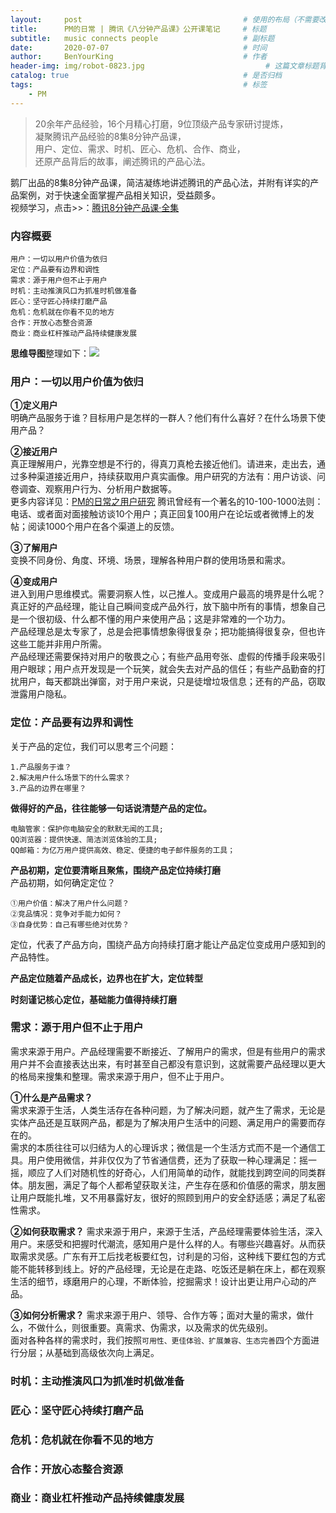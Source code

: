 ```yaml
---
layout:     post                                    # 使用的布局（不需要改）
title:      PM的日常 | 腾讯《八分钟产品课》公开课笔记     # 标题 
subtitle:   music connects people                   # 副标题
date:       2020-07-07                              # 时间
author:     BenYourKing                             # 作者
header-img: img/robot-0823.jpg                           # 这篇文章标题背景图片
catalog: true                                       # 是否归档
tags:                                               # 标签
    - PM
---
```

            
           
>20余年产品经验，16个月精心打磨，9位顶级产品专家研讨提炼，    
>凝聚腾讯产品经验的8集8分钟产品课，     
>用户、定位、需求、时机、匠心、危机、合作、商业，    
>还原产品背后的故事，阐述腾讯的产品心法。     


鹅厂出品的8集8分钟产品课，简洁凝练地讲述腾讯的产品心法，并附有详实的产品案例，对于快速全面掌握产品相关知识，受益颇多。      
视频学习，点击>>：[腾讯8分钟产品课·全集](https://daxue.qq.com/content/special/id/97)                 
        
        
### 内容概要
              
```
用户：一切以用户价值为依归     
定位：产品要有边界和调性      
需求：源于用户但不止于用户       
时机：主动推演风口为抓准时机做准备      
匠心：坚守匠心持续打磨产品       
危机：危机就在你看不见的地方       
合作：开放心态整合资源        
商业：商业杠杆推动产品持续健康发展       
```             
             
**思维导图**整理如下：![](https://i.loli.net/2020/08/23/lnIbrfkxNKciGmU.png)    
                        
                        
### 用户：一切以用户价值为依归 
          
               
**①定义用户**               
明确产品服务于谁？目标用户是怎样的一群人？他们有什么喜好？在什么场景下使用产品？

**②接近用户**               
真正理解用户，光靠空想是不行的，得真刀真枪去接近他们。请进来，走出去，通过多种渠道接近用户，持续获取用户真实画像。用户研究的方法有：用户访谈、问卷调查、观察用户行为、分析用户数据等。           
更多内容详见：[PM的日常之用户研究](https://iamyourking007.github.io/2020/07/23/%E5%85%B3%E4%BA%8E%E7%94%A8%E6%88%B7%E7%A0%94%E7%A9%B6%E6%96%B9%E6%B3%95/)
腾讯曾经有一个著名的10-100-1000法则：电话、或者面对面接触访谈10个用户；真正回复100用户在论坛或者微博上的发帖；阅读1000个用户在各个渠道上的反馈。        
           
**③了解用户**               
变换不同身份、角度、环境、场景，理解各种用户群的使用场景和需求。      
       
**④变成用户**                
进入到用户思维模式。需要洞察人性，以己推人。变成用户最高的境界是什么呢？             
真正好的产品经理，能让自己瞬间变成产品外行，放下脑中所有的事情，想象自己是一个很初级、什么都不懂的用户来使用产品；这是非常难的一个功力。            
产品经理总是太专家了，总是会把事情想象得很复杂；把功能搞得很复杂，但也许这些工能并非用户所需。         
产品经理还需要保持对用户的敬畏之心；有些产品用夸张、虚假的传播手段来吸引用户眼球；用户点开发现是一个玩笑，就会失去对产品的信任；有些产品勤奋的打扰用户，每天都跳出弹窗，对于用户来说，只是徒增垃圾信息；还有的产品，窃取泄露用户隐私。        

### 定位：产品要有边界和调性      
关于产品的定位，我们可以思考三个问题：      
```
1.产品服务于谁？                
2.解决用户什么场景下的什么需求？       
3.产品的边界在哪里？              
```

**做得好的产品，往往能够一句话说清楚产品的定位。**      
```
电脑管家：保护你电脑安全的默默无闻的工具;            
QQ浏览器：提供快速、简洁浏览体验的工具;         
QQ邮箱：为亿万用户提供高效、稳定、便捷的电子邮件服务的工具；       
```
      
**产品初期，定位要清晰且聚焦，围绕产品定位持续打磨**          
产品初期，如何确定定位？
```
①用户价值：解决了用户什么问题？       
②竞品情况：竞争对手能力如何？      
③自身优势：自己有哪些绝对优势？     
```
         
定位，代表了产品方向，围绕产品方向持续打磨才能让产品定位变成用户感知到的产品特性。    

**产品定位随着产品成长，边界也在扩大，定位转型**         
      
**时刻谨记核心定位，基础能力值得持续打磨**       
          
          
### 需求：源于用户但不止于用户       
        
需求来源于用户。产品经理需要不断接近、了解用户的需求，但是有些用户的需求用户并不会直接表达出来，有时甚至自己都没有意识到，这就需要产品经理以更大的格局来搜集和整理。需求来源于用户，但不止于用户。            
        
**①什么是产品需求？**      
需求来源于生活，人类生活存在各种问题，为了解决问题，就产生了需求，无论是实体产品还是互联网产品，都是为了解决用户生活中的问题、满足用户的需要而存在的。          
需求的本质往往可以归结为人的心理诉求；微信是一个生活方式而不是一个通信工具。用户使用微信，并非仅仅为了节省通信费，还为了获取一种心理满足：摇一摇，顺应了人们对随机性的好奇心，人们用简单的动作，就能找到跨空间的同类群体。朋友圈，满足了每个人都希望获取关注，产生存在感和价值感的需求，朋友圈让用户既能扎堆，又不用暴露好友，很好的照顾到用户的安全舒适感；满足了私密性需求。      

**②如何获取需求？**
需求来源于用户，来源于生活，产品经理需要体验生活，深入用户。来感受和把握时代潮流，感知用户是什么样的人。有哪些兴趣喜好。从而获取需求灵感。广东有开工后找老板要红包，讨利是的习俗，这种线下要红包的方式能不能转移到线上。好的产品经理，无论是在走路、吃饭还是躺在床上，都在观察生活的细节，琢磨用户的心理，不断体验，挖掘需求！设计出更让用户心动的产品。      
        
**③如何分析需求？**
需求来源于用户、领导、合作方等；面对大量的需求，做什么，不做什么，则很重要。真需求、伪需求，以及需求的优先级别。            
面对各种各样的需求时，我们按照`可用性、更佳体验、扩展兼容、生态完善`四个方面进行分层；从基础到高级依次向上满足。               

### 时机：主动推演风口为抓准时机做准备      
      
### 匠心：坚守匠心持续打磨产品       
       
### 危机：危机就在你看不见的地方       
      
### 合作：开放心态整合资源        
       
### 商业：商业杠杆推动产品持续健康发展
       




















